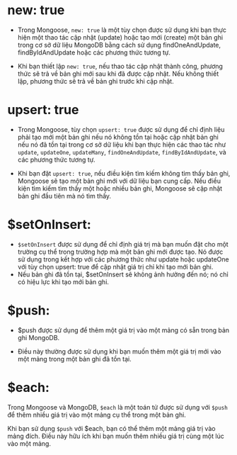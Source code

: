 # new: true

- Trong Mongoose, `new: true` là một tùy chọn được sử dụng khi bạn thực hiện một thao tác cập nhật (update) hoặc tạo mới (create) một bản ghi trong cơ sở dữ liệu MongoDB bằng cách sử dụng findOneAndUpdate, findByIdAndUpdate hoặc các phương thức tương tự.

- Khi bạn thiết lập `new: true`, nếu thao tác cập nhật thành công, phương thức sẽ trả về bản ghi mới sau khi đã được cập nhật. Nếu không thiết lập, phương thức sẽ trả về bản ghi trước khi cập nhật.

# upsert: true

- Trong Mongoose, tùy chọn `upsert: true` được sử dụng để chỉ định liệu phải tạo mới một bản ghi nếu nó không tồn tại hoặc cập nhật bản ghi nếu nó đã tồn tại trong cơ sở dữ liệu khi bạn thực hiện các thao tác như `update`, `updateOne`, `updateMany`, `findOneAndUpdate`, `findByIdAndUpdate`, và các phương thức tương tự.

- Khi bạn đặt `upsert: true`, nếu điều kiện tìm kiếm không tìm thấy bản ghi, Mongoose sẽ tạo một bản ghi mới với dữ liệu bạn cung cấp. Nếu điều kiện tìm kiếm tìm thấy một hoặc nhiều bản ghi, Mongoose sẽ cập nhật bản ghi đầu tiên mà nó tìm thấy.

# $setOnInsert:

- `$setOnInsert` được sử dụng để chỉ định giá trị mà bạn muốn đặt cho một trường cụ thể trong trường hợp mà một bản ghi mới được tạo. Nó được sử dụng trong kết hợp với các phương thức như update hoặc updateOne với tùy chọn upsert: true để cập nhật giá trị chỉ khi tạo mới bản ghi.
- Nếu bản ghi đã tồn tại, $setOnInsert sẽ không ảnh hưởng đến nó; nó chỉ có hiệu lực khi tạo mới bản ghi.

# $push:

- $push được sử dụng để thêm một giá trị vào một mảng có sẵn trong bản ghi MongoDB.

- Điều này thường được sử dụng khi bạn muốn thêm một giá trị mới vào một mảng trong một bản ghi đã tồn tại.

# $each:

Trong Mongoose và MongoDB, `$each` là một toán tử được sử dụng với `$push` để thêm nhiều giá trị vào một mảng cụ thể trong một bản ghi.

Khi bạn sử dụng `$push` với $each, bạn có thể thêm một mảng giá trị vào mảng đích. Điều này hữu ích khi bạn muốn thêm nhiều giá trị cùng một lúc vào một mảng.
